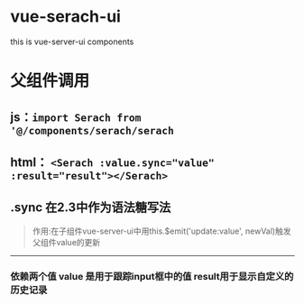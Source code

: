 # vue-serach-ui
this is vue-server-ui components
# 父组件调用 
## js：```import Serach from '@/components/serach/serach```
## html： ```<Serach :value.sync="value" :result="result"></Serach>```
## .sync 在2.3中作为语法糖写法
>作用:在子组件vue-server-ui中用this.$emit('update:value', newVal)触发父组件value的更新
---
### 依赖两个值 value 是用于跟踪input框中的值 result用于显示自定义的历史记录
